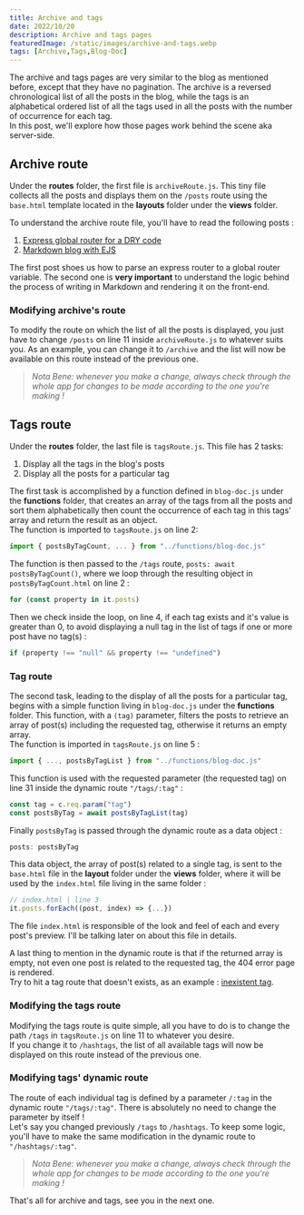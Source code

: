 ```yaml
---
title: Archive and tags
date: 2022/10/20
description: Archive and tags pages
featuredImage: /static/images/archive-and-tags.webp
tags: [Archive,Tags,Blog-Doc]
---
```

The archive and tags pages are very similar to the blog as mentioned before, except that they have no pagination. The archive is a reversed chronological list of all the posts in the blog, while the tags is an alphabetical ordered list of all the tags used in all the posts with the number of occurrence for each tag.  
In this post, we'll explore how those pages work behind the scene aka server-side.

## Archive route

Under the **routes** folder, the first file is `archiveRoute.js`. This tiny file collects all the posts and displays them on the `/posts` route using the `base.html` template located in the **layouts** folder under the **views** folder.

To understand the archive route file, you'll have to read the following posts :

1. [Express global router for a DRY code](https://lebcit.github.io/posts/express-global-router-for-a-dry-code/)
2. [Markdown blog with EJS](https://lebcit.github.io/posts/markdown-blog-with-ejs/)

The first post shoes us how to parse an express router to a global router variable. The second one is **very important** to understand the logic behind the process of writing in Markdown and rendering it on the front-end.

### Modifying archive's route

To modify the route on which the list of all the posts is displayed, you just have to change `/posts` on line 11 inside `archiveRoute.js` to whatever suits you. As an example, you can change it to `/archive` and the list will now be available on this route instead of the previous one.

> _Nota Bene: whenever you make a change, always check through the whole app for changes to be made according to the one you're making !_

## Tags route

Under the **routes** folder, the last file is `tagsRoute.js`. This file has 2 tasks:

1. Display all the tags in the blog's posts
2. Display all the posts for a particular tag

The first task is accomplished by a function defined in `blog-doc.js` under the **functions** folder, that creates an array of the tags from all the posts and sort them alphabetically then count the occurrence of each tag in this tags' array and return the result as an object.  
The function is imported to `tagsRoute.js` on line 2:

```js
import { postsByTagCount, ... } from "../functions/blog-doc.js"
```

The function is then passed to the `/tags` route, `posts: await postsByTagCount()`, where we loop through the resulting object in `postsByTagCount.html` on line 2 :

```js
for (const property in it.posts)
```

Then we check inside the loop, on line 4, if each tag exists and it's value is greater than 0, to avoid displaying a null tag in the list of tags if one or more post have no tag(s) :

```js
if (property !== "null" && property !== "undefined")
```

### Tag route

The second task, leading to the display of all the posts for a particular tag, begins with a simple function living in `blog-doc.js` under the **functions** folder. This function, with a `(tag)` parameter, filters the posts to retrieve an array of post(s) including the requested tag, otherwise it returns an empty array.  
The function is imported in `tagsRoute.js` on line 5 :

```js
import { ..., postsByTagList } from "../functions/blog-doc.js"
```

This function is used with the requested parameter (the requested tag) on line 31 inside the dynamic route `"/tags/:tag"` :

```js
const tag = c.req.param("tag")
const postsByTag = await postsByTagList(tag)
```

Finally `postsByTag` is passed through the dynamic route as a data object :

```js
posts: postsByTag
```

This data object, the array of post(s) related to a single tag, is sent to the `base.html` file in the **layout** folder under the **views** folder, where it will be used by the `index.html` file living in the same folder :

```js
// index.html | line 3
it.posts.forEach((post, index) => {...})
```

The file `index.html` is responsible of the look and feel of each and every post's preview. I'll be talking later on about this file in details.

A last thing to mention in the dynamic route is that if the returned array is empty, not even one post is related to the requested tag, the 404 error page is rendered.  
Try to hit a tag route that doesn't exists, as an example : [inexistent tag](/tags/INEXISTENTTAG).

### Modifying the tags route

Modifying the tags route is quite simple, all you have to do is to change the path `/tags` in `tagsRoute.js` on line 11 to whatever you desire.  
If you change it to `/hashtags`, the list of all available tags will now be displayed on this route instead of the previous one.

### Modifying tags' dynamic route

The route of each individual tag is defined by a parameter `/:tag` in the dynamic route `"/tags/:tag"`. There is absolutely no need to change the parameter by itself !  
Let's say you changed previously `/tags` to `/hashtags`. To keep some logic, you'll have to make the same modification in the dynamic route to `"/hashtags/:tag"`.

> _Nota Bene: whenever you make a change, always check through the whole app for changes to be made according to the one you're making !_

That's all for archive and tags, see you in the next one.
